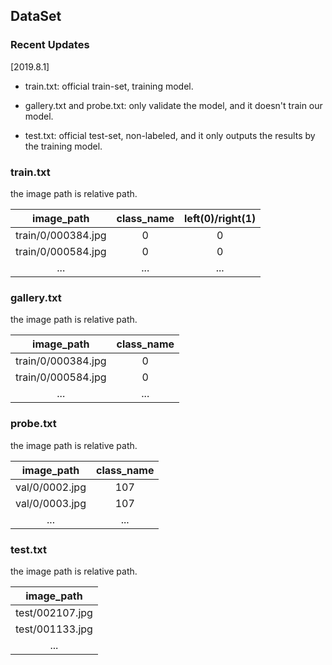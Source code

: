 ## DataSet
### Recent Updates
[2019.8.1]

* train.txt: official train-set, training model.

* gallery.txt and probe.txt: only validate the model, and it doesn't train our model.

* test.txt: official test-set, non-labeled, and it only outputs the results by the training model.

### train.txt  
the image path is relative path.

| image_path | class_name | left(0)/right(1)|
| :--------: | :--------: | :-------------: |
| train/0/000384.jpg | 0 | 0 |
| train/0/000584.jpg | 0 | 0 |
| ... | ... | ... |

### gallery.txt
the image path is relative path.

| image_path | class_name |
| :--------: | :--------: |
| train/0/000384.jpg | 0 |
| train/0/000584.jpg | 0 |
| ... | ... |

### probe.txt
the image path is relative path.

| image_path | class_name |
| :--------: | :--------: |
| val/0/0002.jpg | 107 |
| val/0/0003.jpg | 107 |
| ... | ... |


### test.txt
the image path is relative path.

| image_path |
| :--------: |
| test/002107.jpg |
| test/001133.jpg |
| ... |
